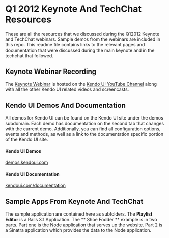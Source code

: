 # Q1 2012 Keynote And TechChat Resources

These are all the resources that we discussed during the Q12012 Keynote and TechChat webinars.  Sample demos from the webinars are included in this repo.  This readme file contains links to the relevant pages and documentation that were discussed during the main keynote and in the techchat that followed.

## Keynote Webinar Recording

The [Keynote Webinar](http://youtu.be/jl3DZ-KnrCU) is hosted on the [Kendo UI YouTube Channel](http://www.youtube.com/user/kendouiTV) along with all the other Kendo UI related videos and screencasts.

## Kendo UI Demos And Documentation

All demos for Kendo UI can be found on the Kendo UI site under the demos subdomain.  Each demo has documentation on the second tab that changes with the current demo.  Additionally, you can find all configuration options, events and methods, as well as a link to the documentation specific portion of the Kendo UI site.

#### Kendo UI Demos
[demos.kendoui.com](http://demos.kendoui.com)

#### Kendo UI Documentation
[kendoui.com/documentation](http://kendoui.com/documentation)

## Sample Apps From Keynote And TechChat

The sample application are contained here as subfolders.  The **Playlist Editor** is a Rails 3.1 Application.  The ** Shoe Fodder ** example is in two parts.  Part one is the Node application that serves up the website.  Part 2 is a Sinatra application which provides the data to the Node application.